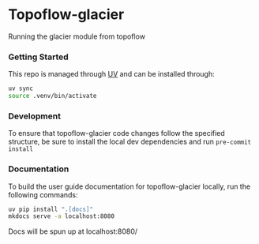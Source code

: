 # Topoflow-glacier

Running the glacier module from topoflow

### Getting Started
This repo is managed through [UV](https://docs.astral.sh/uv/getting-started/installation/) and can be installed through:
```sh
uv sync
source .venv/bin/activate
```

### Development
To ensure that topoflow-glacier code changes follow the specified structure, be sure to install the local dev dependencies and run `pre-commit install`

### Documentation
To build the user guide documentation for topoflow-glacier locally, run the following commands:
```sh
uv pip install ".[docs]"
mkdocs serve -a localhost:8080
```
Docs will be spun up at localhost:8080/
